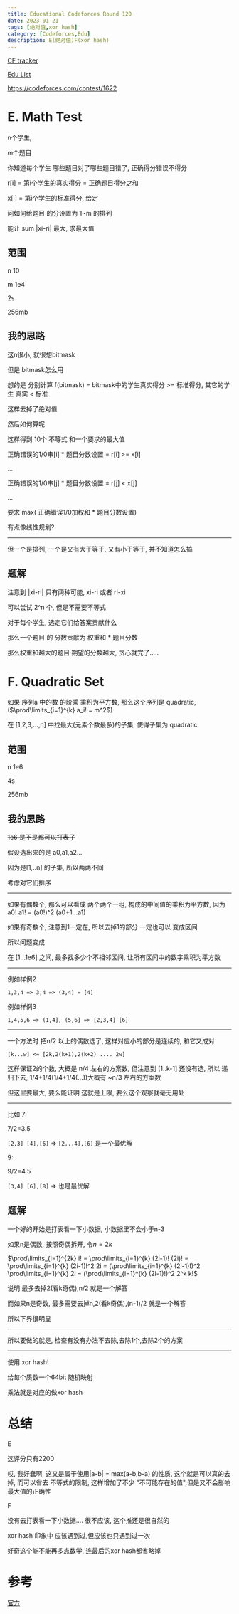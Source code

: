 ```yaml
---
title: Educational Codeforces Round 120
date: 2023-01-21
tags: [绝对值,xor hash]
category: [Codeforces,Edu]
description: E(绝对值)F(xor hash)
---
```


[CF tracker](https://cftracker.netlify.app/contests)

[Edu List](https://codeforces.com/blog/entry/51208)

https://codeforces.com/contest/1622

# E. Math Test

n个学生,

m个题目

你知道每个学生 哪些题目对了哪些题目错了, 正确得分错误不得分

r[i] = 第i个学生的真实得分 = 正确题目得分之和

x[i] = 第i个学生的标准得分, 给定

问如何给题目 的分设置为 1~m 的排列

能让 sum |xi-ri| 最大, 求最大值

## 范围

n 10

m 1e4

2s

256mb

## 我的思路

这n很小, 就很想bitmask

但是 bitmask怎么用

想的是 分别计算 f(bitmask) = bitmask中的学生真实得分 >= 标准得分, 其它的学生 真实 < 标准

这样去掉了绝对值

然后如何算呢

这样得到 10个 不等式 和一个要求的最大值

正确错误的1/0串[i] * 题目分数设置  = r[i] >= x[i]

...

正确错误的1/0串[j] * 题目分数设置  = r[j] < x[j]

...

要求 max( 正确错误1/0加权和 * 题目分数设置)

有点像线性规划?

---

但一个是排列, 一个是又有大于等于, 又有小于等于, 并不知道怎么搞

<!--more-->

## 题解

注意到 |xi-ri| 只有两种可能, xi-ri 或者 ri-xi

可以尝试 2^n 个, 但是不需要不等式

对于每个学生, 选定它们给答案贡献什么

那么一个题目 的 分数贡献为 权重和 * 题目分数

那么权重和越大的题目 期望的分数越大, 贪心就完了.....

# F. Quadratic Set

如果 序列a 中的数 的阶乘 乘积为平方数, 那么这个序列是 quadratic, ($\prod\limits_{i=1}^{k} a_i! = m^2$)

在 [1,2,3,...,n] 中找最大(元素个数最多)的子集, 使得子集为 quadratic

## 范围

n 1e6

4s

256mb

## 我的思路

~~1e6 是不是都可以打表了~~

假设选出来的是 a0,a1,a2...

因为是[1,..n] 的子集, 所以两两不同

考虑对它们排序

---

如果有偶数个, 那么可以看成 两个两个一组, 构成的中间值的乘积为平方数, 因为 a0! a1! = (a0!)^2 (a0+1...a1)

如果有奇数个, 注意到1一定在, 所以去掉1的部分 一定也可以 变成区间

所以问题变成

在 [1...1e6] 之间, 最多找多少个不相邻区间, 让所有区间中的数字乘积为平方数

---

例如样例2

`1,3,4 => 3,4 => (3,4] = [4]`

例如样例3

`1,4,5,6 => (1,4], (5,6] => [2,3,4] [6]`

---

一个方法时 把n/2 以上的偶数选了, 这样对应小的部分是连续的, 和它又成对

`[k...w] <= [2k,2(k+1),2(k+2) .... 2w]`

这样保证2的个数, 大概是 n/4 左右的方案数, 但注意到 [1..k-1] 还没有选, 所以 递归下去, 1/4+1/4(1/4+1/4(...))大概有 ~n/3 左右的方案数

但这里要最大, 要么能证明 这就是上限, 要么这个观察就毫无用处

---

比如 7:

7/2=3.5

`[2,3] [4],[6]` => `[2...4],[6]` 是一个最优解

9:

9/2=4.5

`[3,4] [6],[8]` => 也是最优解

## 题解

一个好的开始是打表看一下小数据, 小数据里不会小于n-3

如果n是偶数, 按照奇偶拆开, 令$n=2k$

$\prod\limits_{i=1}^{2k} i! = \prod\limits_{i=1}^{k} (2i-1)! (2i)! = \prod\limits_{i=1}^{k} (2i-1)!^2 2i = (\prod\limits_{i=1}^{k} (2i-1)!)^2 \prod\limits_{i=1}^{k} 2i = (\prod\limits_{i=1}^{k} (2i-1)!)^2 2^k k!$

说明 最多去掉2(看k奇偶),n/2 就是一个解答

而如果n是奇数, 最多需要去掉n,2(看k奇偶),(n-1)/2 就是一个解答

所以下界很明显

---

所以要做的就是, 检查有没有办法不去除,去除1个,去除2个的方案

---

使用 xor hash!

给每个质数一个64bit 随机映射

乘法就是对应的做xor hash

# 总结

E

这评分只有2200

哎, 我好蠢啊, 这又是属于使用|a-b| = max(a-b,b-a) 的性质, 这个就是可以真的去掉, 而可以省去 不等式的限制, 这样增加了不少 "不可能存在的值",但是又不会影响最大值的正确性

F

没有去打表看一下小数据.... 很不应该, 这个推还是很自然的

xor hash 印象中 应该遇到过,但应该也只遇到过一次

好奇这个能不能再多点数学, 连最后的xor hash都省略掉

# 参考

[官方](https://codeforces.com/blog/entry/98453)

